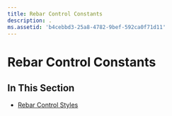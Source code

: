 ```yaml
---
title: Rebar Control Constants
description: .
ms.assetid: 'b4cebbd3-25a8-4782-9bef-592ca0f71d11'
---
```


# Rebar Control Constants

## In This Section

-   [Rebar Control Styles](rebar-control-styles.md)

 

 





